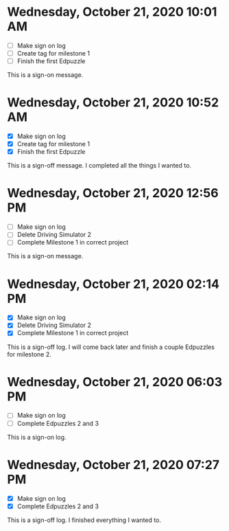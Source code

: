 # Wednesday, October 21, 2020 10:01 AM
- [ ] Make sign on log
- [ ] Create tag for milestone 1
- [ ] Finish the first Edpuzzle

This is a sign-on message.

# Wednesday, October 21, 2020 10:52 AM
- [X] Make sign on log
- [X] Create tag for milestone 1
- [X] Finish the first Edpuzzle

This is a sign-off message. I completed all the things I wanted to.

# Wednesday, October 21, 2020 12:56 PM
- [ ] Make sign on log
- [ ] Delete Driving Simulator 2
- [ ] Complete Milestone 1 in correct project

This is a sign-on message.
# Wednesday, October 21, 2020 02:14 PM
- [X] Make sign on log
- [X] Delete Driving Simulator 2
- [X] Complete Milestone 1 in correct project

This is a sign-off log. I will come back later and finish a couple Edpuzzles for milestone 2.

# Wednesday, October 21, 2020 06:03 PM
- [ ] Make sign on log
- [ ] Complete Edpuzzles 2 and 3

This is a sign-on log.

# Wednesday, October 21, 2020 07:27 PM
- [X] Make sign on log
- [X] Complete Edpuzzles 2 and 3

This is a sign-off log. I finished everything I wanted to.